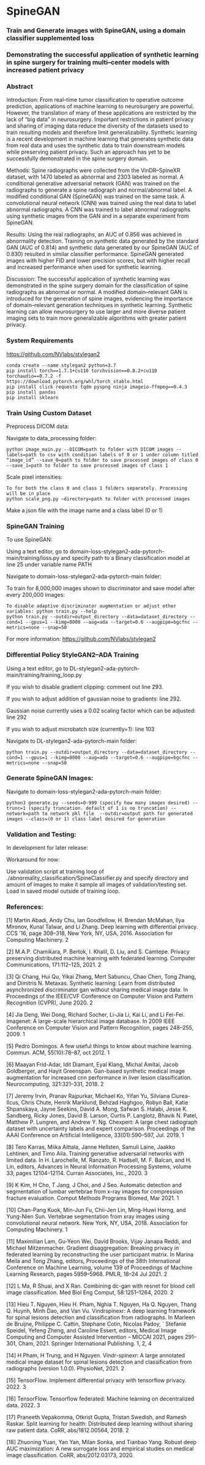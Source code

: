 # SpineGAN

### Train and Generate images with SpineGAN, using a domain classifier supplemented loss

### Demonstrating the successful application of synthetic learning in spine surgery for training multi–center models with increased patient privacy

### Abstract

Introduction: From real–time tumor classification to operative outcome prediction, applications of machine learning to neurosurgery are powerful. However, the translation of many of these applications are restricted by the lack of “big data” in neurosurgery. Important restrictions in patient privacy and sharing of imaging data reduce the diversity of the datasets used to train resulting models and therefore limit generalizability. Synthetic learning is a recent development in machine learning that generates synthetic data from real data and uses the synthetic data to train downstream models while preserving patient privacy. Such an approach has yet to be successfully demonstrated in the spine surgery domain.

Methods: Spine radiographs were collected from the VinDR–SpineXR dataset, with 1470 labeled as abnormal and 2303 labeled as normal. A conditional generative adversarial network (GAN) was trained on the radiographs to generate a spine radiograph and normal/abnormal label. A modified conditional GAN (SpineGAN) was trained on the same task. A convolutional neural network (CNN) was trained using the real data to label abnormal radiographs. A CNN was trained to label abnormal radiographs using synthetic images from the GAN and in a separate experiment from SpineGAN.

Results: Using the real radiographs, an AUC of 0.856 was achieved in abnormality detection. Training on synthetic data generated by the standard GAN (AUC of 0.814) and synthetic data generated by our SpineGAN (AUC of 0.830) resulted in similar classifier performance. SpineGAN generated images with higher FID and lower precision scores, but with higher recall and increased performance when used for synthetic learning.

Discussion: The successful application of synthetic learning was demonstrated in the spine surgery domain for the classification of spine radiographs as abnormal or normal. A modified domain–relevant GAN is introduced for the generation of spine images, evidencing the importance of domain–relevant generation techniques in synthetic learning. Synthetic learning can allow neurosurgery to use larger and more diverse patient imaging sets to train more generalizable algorithms with greater patient privacy.

### System Requirements

https://github.com/NVlabs/stylegan2

```
conda create --name stylegan2 python=3.7
pip install torch==1.7.1+cu110 torchvision==0.8.2+cu110 torchaudio==0.7.2 -f https://download.pytorch.org/whl/torch_stable.html
pip install click requests tqdm pyspng ninja imageio-ffmpeg==0.4.3
pip install pandas
pip install sklearn
```

### Train Using Custom Dataset

Preprocess DICOM data:

Navigate to data_processing folder:

```
python image_main.py --DICOM=path to folder with DICOM images --labels=path to csv with condition labels of 0 or 1 under column titled “image_id” --save_0=path to folder to save processed images of class 0 --save_1=path to folder to save processed images of class 1
```

Scale pixel intensities:
```
To for both the class 0 and class 1 folders separately. Processing will be in place
python scale_png.py —directory=path to folder with processed images
```

Make a json file with the image name and a class label (0 or 1)

### SpineGAN Training

To use SpineGAN:

Using a text editor, go to domain-loss-stylegan2-ada-pytorch-main/training/loss.py and specify path to a Binary classification model at line 25 under variable name PATH

Navigate to domain-loss-stylegan2-ada-pytorch-main folder:

To train for 8,000,000 images shown to discriminator and save model after every 200,000 images:
```
To disable adaptive discriminator augmentation or adjust other variables: python train.py --help
python train.py --outdir=output_directory --data=dataset_directory --cond=1 --gpus=1 --kimg=8000 --aug=ada --target=0.6 --augpipe=bgcfnc --metrics=none --snap=50
```
For more information: https://github.com/NVlabs/stylegan2

### Differential Policy StyleGAN2–ADA Training 

Using a text editor, go to DL-stylegan2-ada-pytorch-main/training/training_loop.py

If you wish to disable gradient clipping: comment out line 293.

If you wish to adjust addition of gaussian noise to gradients: line 292.

Gaussian noise currently uses a 0.02 scaling factor which can be adjusted: line 292

If you wish to adjust microbatch size (currently=1): line 103

Navigate to DL-stylegan2-ada-pytorch-main folder:
```
python train.py --outdir=output_directory --data=dataset_directory --cond=1 --gpus=1 --kimg=8000 --aug=ada --target=0.6 --augpipe=bgcfnc --metrics=none --snap=50
```
### Generate SpineGAN Images:

Navigate to domain-loss-stylegan2-ada-pytorch-main folder:
```
python3 generate.py --seeds=0-999 (specify how many images desired) --trunc=1 (specify truncation. default of 1 is no truncation) --network=path to network pkl file  --outdir=output path for generated images --class=(0 or 1) class label desired for generation
```
### Validation and Testing:

In development for later release:

Workaround for now:

Use validation script at training loop of ./abnormality_classification/SpineClassifier.py and specify directory and amount of images 	to make it sample all images of validation/testing set. Load in saved model outside of training loop.

### References:

[1] Martin Abadi, Andy Chu, Ian Goodfellow, H. Brendan
McMahan, Ilya Mironov, Kunal Talwar, and Li Zhang. Deep
learning with differential privacy. CCS ’16, page 308–318,
New York, NY, USA, 2016. Association for Computing Machinery. 2

[2] M.A.P. Chamikara, P. Bertok, I. Khalil, D. Liu, and S.
Camtepe. Privacy preserving distributed machine learning with federated learning. Computer Communications,
171:112–125, 2021. 2

[3] Qi Chang, Hui Qu, Yikai Zhang, Mert Sabuncu, Chao Chen,
Tong Zhang, and Dimitris N. Metaxas. Synthetic learning: Learn from distributed asynchronized discriminator gan
without sharing medical image data. In Proceedings of
the IEEE/CVF Conference on Computer Vision and Pattern
Recognition (CVPR), June 2020. 2

[4] Jia Deng, Wei Dong, Richard Socher, Li-Jia Li, Kai Li,
and Li Fei-Fei. Imagenet: A large-scale hierarchical image
database. In 2009 IEEE Conference on Computer Vision and
Pattern Recognition, pages 248–255, 2009. 1

[5] Pedro Domingos. A few useful things to know about machine learning. Commun. ACM, 55(10):78–87, oct 2012. 1

[6] Maayan Frid-Adar, Idit Diamant, Eyal Klang, Michal Amitai, Jacob Goldberger, and Hayit Greenspan. Gan-based synthetic medical image augmentation for increased cnn performance in liver lesion classification. Neurocomputing,
321:321–331, 2018. 2

[7] Jeremy Irvin, Pranav Rajpurkar, Michael Ko, Yifan Yu, Silviana Ciurea-Ilcus, Chris Chute, Henrik Marklund, Behzad
Haghgoo, Robyn Ball, Katie Shpanskaya, Jayne Seekins,
David A. Mong, Safwan S. Halabi, Jesse K. Sandberg, Ricky
Jones, David B. Larson, Curtis P. Langlotz, Bhavik N. Patel,
Matthew P. Lungren, and Andrew Y. Ng. Chexpert: A large
chest radiograph dataset with uncertainty labels and expert
comparison. Proceedings of the AAAI Conference on Artificial Intelligence, 33(01):590–597, Jul. 2019. 1

[8] Tero Karras, Miika Aittala, Janne Hellsten, Samuli Laine,
Jaakko Lehtinen, and Timo Aila. Training generative adversarial networks with limited data. In H. Larochelle, M. Ranzato, R. Hadsell, M. F. Balcan, and H. Lin, editors, Advances
in Neural Information Processing Systems, volume 33, pages
12104–12114. Curran Associates, Inc., 2020. 3

[9] K Kim, H Cho, T Jang, J Choi, and J Seo. Automatic detection and segmentation of lumbar vertebrae from x-ray images for compression fracture evaluation. Comput Methods
Programs Biomed, Mar 2021. 1

[10] Chan-Pang Kuok, Min-Jun Fu, Chii-Jen Lin, Ming-Huwi
Horng, and Yung-Nien Sun. Vertebrae segmentation from xray images using convolutional neural network. New York,
NY, USA, 2018. Association for Computing Machinery. 1

[11] Maximilian Lam, Gu-Yeon Wei, David Brooks, Vijay Janapa
Reddi, and Michael Mitzenmacher. Gradient disaggregation:
Breaking privacy in federated learning by reconstructing the
user participant matrix. In Marina Meila and Tong Zhang,
editors, Proceedings of the 38th International Conference
on Machine Learning, volume 139 of Proceedings of Machine Learning Research, pages 5959–5968. PMLR, 18–24
Jul 2021. 2

[12] L Ma, R Shuai, and X Ran. Combining dc-gan with resnet
for blood cell image classification. Med Biol Eng Comput,
58:1251–1264, 2020. 2

[13] Hieu T. Nguyen, Hieu H. Pham, Nghia T. Nguyen, Ha Q.
Nguyen, Thang Q. Huynh, Minh Dao, and Van Vu. Vindrspinexr: A deep learning framework for spinal lesions detection and classification from radiographs. In Marleen de
Bruijne, Philippe C. Cattin, Stephane Cotin, Nicolas Padoy, ´
Stefanie Speidel, Yefeng Zheng, and Caroline Essert, editors,
Medical Image Computing and Computer Assisted Intervention – MICCAI 2021, pages 291–301, Cham, 2021. Springer
International Publishing. 1, 2, 4

[14] H Pham, H Trung, and H Nguyen. Vindr-spinexr: A large
annotated medical image dataset for spinal lesions detection
and classification from radiographs (version 1.0.0). PhysioNet, 2021. 2

[15] TensorFlow. Implement differential privacy with tensorflow
privacy. 2022. 3

[16] TensorFlow. Tensorflow federated: Machine learning on decentralized data. 2022. 3

[17] Praneeth Vepakomma, Otkrist Gupta, Tristan Swedish, and
Ramesh Raskar. Split learning for health: Distributed
deep learning without sharing raw patient data. CoRR,
abs/1812.00564, 2018. 2

[18] Zhuoning Yuan, Yan Yan, Milan Sonka, and Tianbao Yang.
Robust deep AUC maximization: A new surrogate loss and
empirical studies on medical image classification. CoRR,
abs/2012.03173, 2020.
